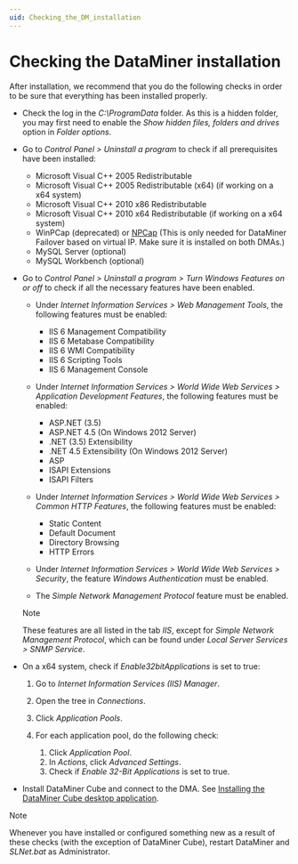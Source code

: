 ```yaml
---
uid: Checking_the_DM_installation
---
```


# Checking the DataMiner installation

After installation, we recommend that you do the following checks in order to be sure that everything has been installed properly.

- Check the log in the *C:\ProgramData* folder. As this is a hidden folder, you may first need to enable the *Show hidden files, folders and drives* option in *Folder options*.

- Go to *Control Panel > Uninstall a program* to check if all prerequisites have been installed:

  - Microsoft Visual C++ 2005 Redistributable
  - Microsoft Visual C++ 2005 Redistributable (x64) (if working on a x64 system)
  - Microsoft Visual C++ 2010 x86 Redistributable
  - Microsoft Visual C++ 2010 x64 Redistributable (if working on a x64 system)
  - WinPCap (deprecated) or [NPCap](https://nmap.org/npcap/) (This is only needed for DataMiner Failover based on virtual IP. Make sure it is installed on both DMAs.)
  - MySQL Server (optional)
  - MySQL Workbench (optional)

- Go to *Control Panel > Uninstall a program > Turn Windows Features on or off* to check if all the necessary features have been enabled.

  - Under *Internet Information Services > Web Management Tools*, the following features must be enabled:

    - IIS 6 Management Compatibility
    - IIS 6 Metabase Compatibility
    - IIS 6 WMI Compatibility
    - IIS 6 Scripting Tools
    - IIS 6 Management Console

  - Under *Internet Information Services > World Wide Web Services > Application Development Features*, the following features must be enabled:

    - ASP.NET (3.5)
    - ASP.NET 4.5 (On Windows 2012 Server)
    - .NET (3.5) Extensibility
    - .NET 4.5 Extensibility (On Windows 2012 Server)
    - ASP
    - ISAPI Extensions
    - ISAPI Filters

  - Under *Internet Information Services > World Wide Web Services > Common HTTP Features*, the following features must be enabled:

    - Static Content
    - Default Document
    - Directory Browsing
    - HTTP Errors

  - Under *Internet Information Services > World Wide Web Services > Security*, the feature *Windows Authentication* must be enabled.

  - The *Simple Network Management Protocol* feature must be enabled.

  > [!NOTE]
  > These features are all listed in the tab *IIS*, except for *Simple Network Management Protocol*, which can be found under *Local Server Services > SNMP Service*.

- On a x64 system, check if *Enable32bitApplications* is set to true:

  1. Go to *Internet Information Services (IIS) Manager*.
  1. Open the tree in *Connections*.
  1. Click *Application Pools*.
  1. For each application pool, do the following check:

     1. Click *Application Pool*.
     1. In *Actions*, click *Advanced Settings*.
     1. Check if *Enable 32-Bit Applications* is set to true.

- Install DataMiner Cube and connect to the DMA. See [Installing the DataMiner Cube desktop application](xref:Installing_the_DataMiner_Cube_desktop_application).

> [!NOTE]
> Whenever you have installed or configured something new as a result of these checks (with the exception of DataMiner Cube), restart DataMiner and *SLNet.bat* as Administrator.
